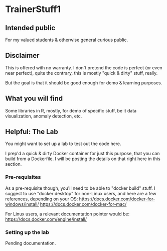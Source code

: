# TrainerStuff1

## Intended public
For my valued students &amp; otherwise general curious public.

## Disclaimer
This is offered with no warranty. I don't pretend the code is perfect (or even near perfect), quite the contrary, this is mostly "quick & dirty" stuff, really.

But the goal is that it should be good enough for demo & learning purposes.

## What you will find
Some libraries in R, mostly, for demo of specific stuff, be it data visualization, anomaly detection, etc.

## Helpful: The Lab
You might want to set up a lab to test out the code here.

I prep'd a quick & dirty Docker container for just this purpose, that you can build from a Dockerfile. I will be posting the details on that right here in this section.

### Pre-requisites
As a pre-requisite though, you'll need to be able to "docker build" stuff. I suggest to use "docker desktop" for non-Linux users, and here are a few references, depending on your OS:
https://docs.docker.com/docker-for-windows/install/
https://docs.docker.com/docker-for-mac/

For Linux users, a relevant documentation pointer would be: https://docs.docker.com/engine/install/


### Setting up the lab
Pending documentation.
